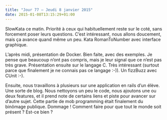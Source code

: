 ```yaml
---
title: "Jour 77 — Jeudi 8 janvier 2015"
date: 2015-01-08T13:15:29+01:00
---
```


SlowKata ce matin. Priorité à ceux qui habituellement reste sur le coté,
sans forcement poser leurs questions. C’est intéressant, nous allons
doucement, mais ça avance quand même un peu. Kata RomanToNumber avec
interface graphique.

L’après midi, présentation de Docker. Bien faite, avec des exemples. Je
pense que beaucoup n’ont pas compris, mais je leur signal que ce n’est
pas très grave. Présentation ensuite sur le langage C. Très intéressant
(surtout parce que finalement je ne connais pas ce langage :-)). Un
fizzBuzz avec CUnit :-).

Ensuite, nous travaillons à plusieurs sur une application en rails d’un
élève. Une sorte de blog. Nous nettoyons un peu le code, nous ajoutons
une ou deux features, et il prend note de certains liens et piste pour
avancer sur d’autre sujet. Cette partie de mob programming était
finalement du binômage publique. Dommage ! Comment faire pour que tout
le monde soit présent ? Est-ce bien ?


